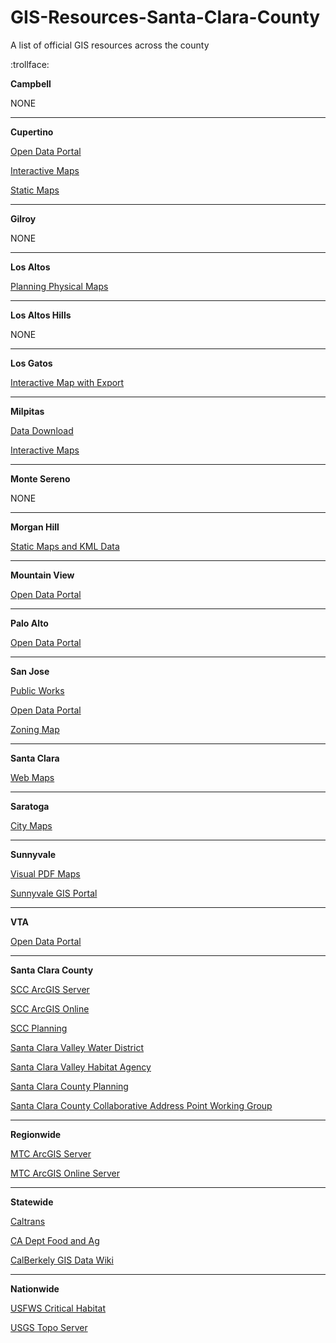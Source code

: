 # GIS-Resources-Santa-Clara-County
A list of official GIS resources across the county

:trollface:


**Campbell**

NONE

---

**Cupertino**

[Open Data Portal](http://gis.cupertino.opendata.arcgis.com/)

[Interactive Maps](https://gis.cupertino.org/webapps/)

[Static Maps](https://gis.cupertino.org/staticmaps/)

---

**Gilroy**

NONE

---

**Los Altos**

[Planning Physical Maps](http://www.losaltosca.gov/communitydevelopment/page/adopted-plans)

---

**Los Altos Hills**

NONE

---

**Los Gatos**

[Interactive Map with Export](http://www2.lynxgis.com/Html5Viewer/Index.html?configBase=http://www2.lynxgis.com/Geocortex/Essentials/REST/sites/Los_Gatos_Public/viewers/TLGHTML5/virtualdirectory/Resources/Config/Default)

---

**Milpitas**

[Data Download](http://app.ci.milpitas.ca.gov/services/gis/data_files.asp)

[Interactive Maps](http://www.ci.milpitas.ca.gov/milpitas/departments/information-services/geographic-information/)

---

**Monte Sereno**

NONE

---

**Morgan Hill**

[Static Maps and KML Data](http://www.morgan-hill.ca.gov/657/Maps)

---

**Mountain View**

[Open Data Portal](http://data.mountainview.opendata.arcgis.com/datasets?sort_by=updated_at)

---

**Palo Alto**

[Open Data Portal](http://data.cityofpaloalto.org/dashboards/7576/palo-alto-gis-data/)

---

**San Jose**

[Public Works](http://www.sanjoseca.gov/index.aspx?NID=3308)

[Open Data Portal](http://data.sanjoseca.gov/home)

[Zoning Map](http://www.sanjoseca.gov/index.aspx?nid=2037)

---

**Santa Clara**

[Web Maps](http://santaclaraca.gov/residents/maps)

---

**Saratoga**

[City Maps](http://www.saratoga.ca.us/about/city_maps/)

---

**Sunnyvale**

[Visual PDF Maps](http://sunnyvale.ca.gov/Departments/CommunityDevelopment/MapsandData.aspx)

[Sunnyvale GIS Portal](http://gis.sunnyvale.ca.gov/gallery/)

---

**VTA**

[Open Data Portal](https://github.com/vta/GIS-Resources-Santa-Clara-County)

---

**Santa Clara County**

[SCC ArcGIS Server](https://www.sccgov.org/gis/rest/services)

[SCC ArcGIS Online](http://services.arcgis.com/NkcnS0qk4w2wasOJ/arcgis/rest/services/)

[SCC Planning](http://services2.arcgis.com/tcv2cMrq63AgvbHF/ArcGIS/rest/services)

[Santa Clara Valley Water District](http://www.valleywater.org/services/GIS.aspx)

[Santa Clara Valley Habitat Agency](http://scv-habitatagency.org/193/GIS-Data-Key-Maps)

[Santa Clara County Planning](http://gisdata.sccplanning.opendata.arcgis.com/)

[Santa Clara County Collaborative Address Point Working Group](http://sccgov.maps.arcgis.com/home/group.html?id=12035bae10f242a58e46c433ebfe4b69)

---

**Regionwide**

[MTC ArcGIS Server](http://gis.mtc.ca.gov/mtc/rest/services)

[MTC ArcGIS Online Server](https://services3.arcgis.com/i2dkYWmb4wHvYPda/arcgis/rest/services/)

---

**Statewide**

[Caltrans](http://www.dot.ca.gov/hq/tsip/gis/datalibrary/)

[CA Dept Food and Ag](http://gis.cdfa.ca.gov/ArcGIS/rest/services)

[CalBerkely GIS Data Wiki](http://www.lib.berkeley.edu/wikis/EART_wiki/index.php?n=Main.GISDataSources)

---

**Nationwide**

[USFWS Critical Habitat](http://ecos.fws.gov/arcgis/rest/services/crithab/usfwsCriticalHabitat/MapServer)

[USGS Topo Server](http://services.nationalmap.gov/arcgis/rest/services/USGSTopoLarge/MapServer)
